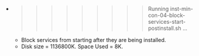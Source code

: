 * >>>>>>>>> Running inst-min-con-04-block-services-start-postinstall.sh ...
  * Block services from starting after they are being installed.
  * Disk size = 1136800K. Space Used = 8K.
